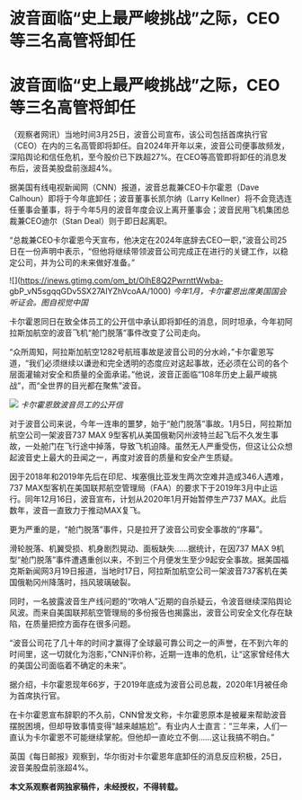 # 波音面临“史上最严峻挑战”之际，CEO等三名高管将卸任

# 波音面临“史上最严峻挑战”之际，CEO等三名高管将卸任

（观察者网讯）当地时间3月25日，波音公司宣布，该公司包括首席执行官（CEO）在内的三名高管即将卸任。自2024年开年以来，波音公司便事故频发，深陷舆论和信任危机，至今股价已下跌超27%。在CEO等高管即将卸任的消息发布后，波音美股盘前涨超4%。

据美国有线电视新闻网（CNN）报道，波音总裁兼CEO卡尔霍恩（Dave Calhoun）即将于今年底卸任；波音董事长凯尔纳（Larry
Kellner）将不会竞选连任董事会董事，将于今年5月的波音年度会议上离开董事会；波音民用飞机集团总裁兼CEO迪尔（Stan Deal）则于即日起离职。

“总裁兼CEO卡尔霍恩今天宣布，他决定在2024年底辞去CEO一职，”波音公司25日在一份声明中表示，“但他将继续带领波音公司完成正在进行的关键工作，以稳定公司，并为公司的未来做好准备。”

![](https://inews.gtimg.com/om_bt/OlhE8Q2PwrnttWwba-
gbP_vN5sgqqGDv5SX27AlYZhVcoAA/1000) _今年1月，卡尔霍恩出席美国国会听证会。图自视觉中国_

卡尔霍恩同日在致全体员工的公开信中承认即将卸任的消息，同时坦承，今年初阿拉斯加航空的波音飞机“舱门脱落”事件改变了公司走向。

“众所周知，阿拉斯加航空1282号航班事故是波音公司的分水岭，”卡尔霍恩写道，“我们必须继续以谦逊和完全透明的态度应对这起事故，还必须在公司的各个层面灌输对安全和质量的全面承诺。”他说，波音正面临“108年历史上最严峻挑战”，而“全世界的目光都在聚焦”波音。

![](https://inews.gtimg.com/om_bt/O9PC1k_Cb0St29GkDgrcqUgBwDuc5_HLxBhCNy0qqoOAoAA/1000)
_卡尔霍恩致波音员工的公开信_

对于波音公司来说，今年一连串的噩梦，始于“舱门脱落”事故。1月5日，阿拉斯加航空公司一架波音737 MAX
9型客机从美国俄勒冈州波特兰起飞后不久发生事故，一处舱门在飞行途中掉落，导致飞机迫降。虽然无人严重受伤，但这让公众想起波音史上最大的丑闻之一，再度对波音的质量和安全产生质疑。

因于2018年和2019年先后在印尼、埃塞俄比亚发生两次空难并造成346人遇难，737
MAX型客机在美国联邦航空管理局（FAA）的要求下于2019年3月中止运行。同年12月16日，波音宣布，计划从2020年1月开始暂停生产737
MAX。此后数年，波音一直致力于推动MAX复飞。

更为严重的是，“舱门脱落”事件，只是拉开了波音公司安全事故的“序幕”。

滑轮脱落、机翼受损、机身剧烈晃动、面板缺失……据统计，在因737 MAX
9机型“舱门脱落”事件遭遇重创以来，不到三个月便发生至少9起安全事故。据美国福克斯新闻网3月19日报道，当地时17日，阿拉斯加航空公司一架波音737客机在美国俄勒冈州降落时，挡风玻璃破裂。

同时，一名披露波音生产线问题的“吹哨人”近期的自杀疑云，令波音继续深陷舆论风波。而来自美国联邦航空管理局的多份报告也揭露出，波音公司安全文化存在缺陷，在质量把控方面存在很多问题。

“波音公司花了几十年的时间才赢得了全球最可靠公司之一的声誉，在不到六年的时间里，这一切就化为泡影，”CNN评价称，近期一连串的危机，让“这家曾经伟大的美国公司面临着不确定的未来”。

据介绍，卡尔霍恩现年66岁，于2019年底成为波音公司总裁，2020年1月被任命为首席执行官。

在卡尔霍恩宣布辞职的不久前，CNN曾发文称，卡尔霍恩原本是被雇来帮助波音摆脱困境，但却导致事情变得“越来越尴尬”。有业内人士直言：“三年来，人们一直认为卡尔霍恩不可能继续掌舵。但他却一直屹立不倒……这让我搞不明白。”

英国《每日邮报》观察到，华尔街对卡尔霍恩年底卸任的消息反应积极，25日，波音美股盘前涨超4%。

**本文系观察者网独家稿件，未经授权，不得转载。**

